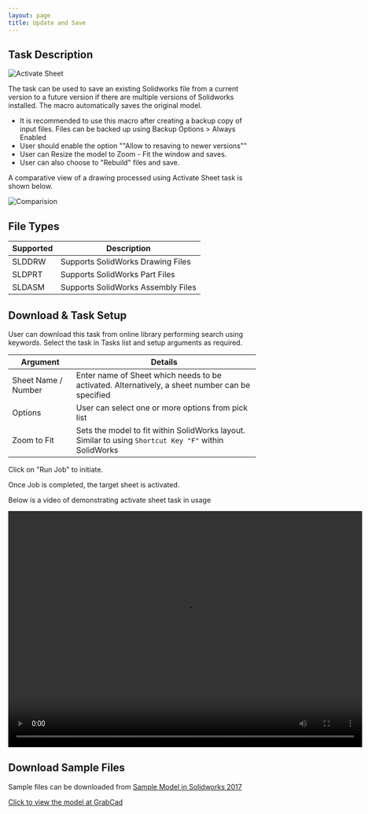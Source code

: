 ```yaml
---
layout: page
title: Update and Save
---
```


## Task Description

![Activate Sheet](002_ActivateSheet_001.png "Activate Sheet")

The task can be used to save an existing Solidworks file from a current version to a future version if there are multiple versions of Solidworks installed. The macro automatically saves the original model.
 - It is recommended to use this macro after creating a backup copy of input files. Files can be backed up using Backup Options > Always Enabled
 - User should enable the option ""Allow to resaving to newer versions""
 - User can Resize the model to Zoom - Fit the window and saves.
 - User can also choose to "Rebuild" files and save.


A comparative view of a drawing processed using Activate Sheet task is shown below.

![Comparision](002_ActivateSheet_002.png "Comparision between initial and final state of Solidworks Drawing")

## File Types

| Supported | Description |
| --- | --- |
| SLDDRW | Supports SolidWorks Drawing Files |
| SLDPRT | Supports SolidWorks Part Files |
| SLDASM | Supports SolidWorks Assembly Files |


## Download & Task Setup

User can download this task from online library performing search using keywords.
Select the task in Tasks list and setup arguments as required.

| Argument | Details |
| --- | --- |
| Sheet Name / Number| Enter name of Sheet which needs to be activated. Alternatively, a sheet number can be specified |
| Options | User can select one or more options from pick list |
| Zoom to Fit | Sets the model to fit within SolidWorks layout. Similar to using ```Shortcut Key "F"``` within SolidWorks |


Click on "Run Job" to initiate.

Once Job is completed, the target sheet is activated.

Below is a video of demonstrating activate sheet task in usage

<video width="720" height="480" controls>
  <source src="002_ActivateSheet.swf" type="video/mp4">
</video>


## Download Sample Files

Sample files can be downloaded from 
[Sample Model in Solidworks 2017](../000-model/SolidWorks_2017_RoboticArm.zip)

[Click to view the model at GrabCad](https://grabcad.com/library/5-dof-robot-1)
